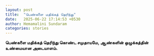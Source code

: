 ```yaml
---
layout: post
title:  "பெண்களை மதிக்கத் தெரிந்து"
date:   2025-06-22 17:14:53 +0530
author: Hemamalini Sundaram
categories: stories
---
```


**பெண்களை மதிக்கத் தெரிந்து கொண்ட சமுதாயமே, ஆண்களின் ஒழுக்கத்தின் உண்மையான
அடையாளம்.**

